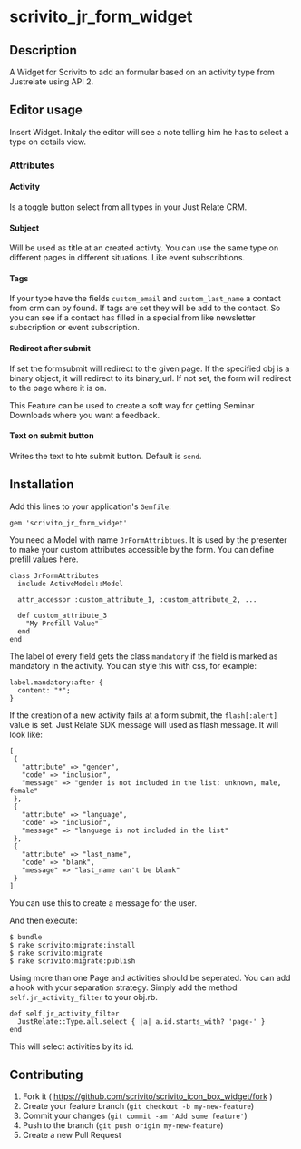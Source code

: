 # scrivito_jr_form_widget

## Description

A Widget for Scrivito to add an formular based on an activity type from Justrelate using API 2.

## Editor usage

Insert Widget. Initaly the editor will see a note telling him he has to select a type on details view.

### Attributes

#### Activity

Is a toggle button select from all types in your Just Relate CRM.

#### Subject

Will be used as title at an created activty. You can use the same type on different pages in different situations. Like event subscribtions.

#### Tags

If your type have the fields `custom_email` and `custom_last_name` a contact from crm can by found. If tags are set they will be add to the contact. So you can see if a contact has filled in a special from like newsletter subscription or event subscription.

#### Redirect after submit

If set the formsubmit will redirect to the given page. If the specified obj is a binary object, it will redirect to its binary_url. If not set, the form will redirect to the page where it is on.

This Feature can be used to create a soft way for getting Seminar Downloads where you want a feedback.

#### Text on submit button

Writes the text to hte submit button. Default is `send`.

## Installation

Add this lines to your application's `Gemfile`:

    gem 'scrivito_jr_form_widget'

You need a Model with name `JrFormAttribtues`. It is used by the presenter to make your custom attributes accessible by the form. You can define prefill values here.

    class JrFormAttributes
      include ActiveModel::Model

      attr_accessor :custom_attribute_1, :custom_attribute_2, ...

      def custom_attribute_3
        "My Prefill Value"
      end
    end

The label of every field gets the class `mandatory` if the field is marked as mandatory in the activity. You can style this with css, for example:

    label.mandatory:after {
      content: "*";
    }

If the creation of a new activity fails at a form submit, the `flash[:alert]` value is set. Just Relate SDK message will used as flash message. It will look like:

    [
     {
       "attribute" => "gender",
       "code" => "inclusion",
       "message" => "gender is not included in the list: unknown, male, female"
     },
     {
       "attribute" => "language",
       "code" => "inclusion",
       "message" => "language is not included in the list"
     },
     {
       "attribute" => "last_name",
       "code" => "blank",
       "message" => "last_name can't be blank"
     }
    ]

You can use this to create a message for the user.

And then execute:

    $ bundle
    $ rake scrivito:migrate:install
    $ rake scrivito:migrate
    $ rake scrivito:migrate:publish

Using more than one Page and activities should be seperated. You can add a hook with your separation strategy. Simply add the method `self.jr_activity_filter` to your obj.rb.

    def self.jr_activity_filter
      JustRelate::Type.all.select { |a| a.id.starts_with? 'page-' }
    end

This will select activities by its id.

## Contributing

1. Fork it ( https://github.com/scrivito/scrivito_icon_box_widget/fork )
2. Create your feature branch (`git checkout -b my-new-feature`)
3. Commit your changes (`git commit -am 'Add some feature'`)
4. Push to the branch (`git push origin my-new-feature`)
5. Create a new Pull Request
